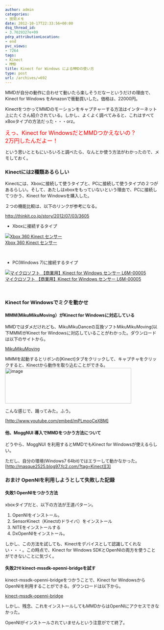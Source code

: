 ```yaml
---
author: admin
categories:
- 技術メモ
date: 2012-10-17T22:33:56+00:00
dsq_thread_id:
- 3.7029327e+09
pdrp_attributionLocation:
- end
pvc_views:
- 7264
tags:
- Kinect
- MMD
title: Kinect for Windows によるMMDの使い方
type: post
url: /archives/=692
---
```


MMDが自分の動作に合わせて動いたら楽しそうだなーというだけの理由で、Kinect for Windows をAmazonで衝動買いした。価格は、22000円。

KinectをつかってMMDのモーションをキャプチャーする方法はインターネット上にたくさん紹介されている。しかし、よくよく調べてみると、これはすべて xBoxタイプの方法だった・・・orz。

<span style="color: #ff0000; font-size: large;">えっ、Kinect for WindowsだとMMDつかえないの？<br /> 2万円したんだよー！</span>

という思いとともにいろいろと調べたら、なんとか使う方法がわかったので、メモしておく。

### Kinectには2種類あるらしい

Kinectには、Xboxに接続して使うタイプと、PCに接続して使うタイプの２つがあるらしい。そして、あたしはxboxをもっていないという理由で、PCに接続してつかう、Kinect for Windowsを購入した。

２つの機能比較は、以下のリンクが参考になる。
  
<http://thinkit.co.jp/story/2012/07/03/3605>

  * Xboxに接続するタイプ

<div id="scid:81867AAF-BB02-476b-AE5D-12BDAC2E750D:4398846a-8a5a-465d-911a-dd3b983600a8" class="wlWriterSmartContent" style="margin: 0px; display: inline; float: none; padding: 0px;">
  <a href="http://www.amazon.co.jp/exec/obidos/ASIN/B003T9VDJQ/sleephacker-22/ref=nosim" target="_blank"><img src="http://ecx.images-amazon.com/images/I/31wUYDad5yL._SL160_.jpg" alt="Xbox 360 Kinect センサー" /><br /> Xbox 360 Kinect センサー<br /> </a>
</div>

&nbsp;

  * PC(Windows 7)に接続するタイプ

<div id="scid:81867AAF-BB02-476b-AE5D-12BDAC2E750D:df9c5e56-7cfc-4ac8-b224-12b8d6aec24e" class="wlWriterSmartContent" style="margin: 0px; display: inline; float: none; padding: 0px;">
  <a href="http://www.amazon.co.jp/exec/obidos/ASIN/B0074BN0VO/sleephacker-22/ref=nosim" target="_blank"><img src="http://ecx.images-amazon.com/images/I/41eOoga3LvL._SL160_.jpg" alt="マイクロソフト 【商業用】Kinect for Windows センサー L6M-00005" /><br /> マイクロソフト 【商業用】Kinect for Windows センサー L6M-00005<br /> </a>
</div>

&nbsp;

### Kinect for Windowsでミクを動かせ

#### MMM(MikuMikuMoving）がKinect for Windowsに対応している

MMDではダメだけれども、MikuMikuDanceの互換ソフトMikuMikuMoving(以下MMM)がKinect for Windowsに対応していることがわかった。ダウンロードは以下のサイトから。

[MikuMikuMoving][1]

MMMを起動するとリボンの[Kinect]タブをクリックして、キャプチャをクリックすると、Kinectから動作を取り込むことができる。[<img style="background-image: none; padding-left: 0px; padding-right: 0px; display: inline; padding-top: 0px; border-width: 0px;" title="image" src="http://hmi-me.ciao.jp/wordpress/wp-content/uploads/image_thumb48.png" alt="image" width="412" height="116" border="0" />][2]

こんな感じで、踊ってみた。ふう。
  
[http://www.youtube.com/embed/mPLmooCeXBM]

#### 他、MoggNUI 導入でMMDをつかう方法について

どうやら、MoggNUI を利用するとMMDでもKinect for Windowsが使えるらしい。
  
ただし、自分の環境(Windows7 64bit)ではエラーして動かなかった。[http://masque2525.blog97.fc2.com/?tag=Kinect][3]

### おまけ OpenNIを利用しようとして失敗した記録

#### 失敗1 OpenNIをつかう方法

xboxタイプだと、以下の方法が王道パターン。

  1. OpenNIをインストール。
  2. SensorKinect（Kinectのドライバ）をインストール
  3. NITEをインストールする
  4. DxOpenNIをインストール。

しかし、この方法を試しても、Kinectをデバイスとして認識してくれない・・・。この時点で、Kinect for Windows SDKとOpenNIの両方を使うことができないことに気づく。

#### 失敗2ﾂꀀ kinect-mssdk-openni-bridgeを試す

kinect-mssdk-openni-bridgeをつかうことで、Kinect for Windowsから OpenNIを利用することができる。ダウンロードは以下から。

[kinect-mssdk-openni-bridge][4]

しかし、残念、これをインストールしてもMMDからはOpenNIにアクセスできなかった。
  
OpenNIがインストールされていませんという注意がでて終了。

 [1]: https://sites.google.com/site/mikumikumoving/
 [2]: http://hmi-me.ciao.jp/wordpress/wp-content/uploads/image48.png
 [3]: http://masque2525.blog97.fc2.com/?tag=Kinect "http://masque2525.blog97.fc2.com/?tag=Kinect"
 [4]: http://code.google.com/p/kinect-mssdk-openni-bridge/